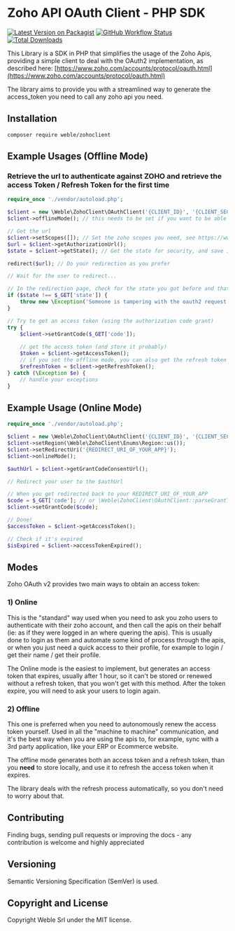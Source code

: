 # Zoho API OAuth Client - PHP SDK

[![Latest Version on Packagist](https://img.shields.io/packagist/v/weble/zohoclient.svg?style=flat-square)](https://packagist.org/packages/weble/zohoclient)
[![GitHub Workflow Status](https://img.shields.io/github/workflow/status/weble/zohoclient/run-tests?label=tests&style=flat-square)](https://github.com/weble/zohoclient/actions?query=workflow%3Arun-tests)
[![Total Downloads](https://img.shields.io/packagist/dt/weble/zohoclient.svg?style=flat-square)](https://packagist.org/packages/weble/zohoclient)

This Library is a SDK in PHP that simplifies the usage of the Zoho Apis, providing a simple client to deal
with the OAuth2 implementation, as described here: [https://www.zoho.com/accounts/protocol/oauth.html](https://www.zoho.com/accounts/protocol/oauth.html)

The library aims to provide you with a streamlined way to generate the access_token you need to call 
any zoho api you need.

## Installation

```
composer require weble/zohoclient 
```

## Example Usages (Offline Mode)

### Retrieve the url to authenticate against ZOHO and retrieve the access Token / Refresh Token for the first time
```php
require_once './vendor/autoload.php';

$client = new \Weble\ZohoClient\OAuthClient('{CLIENT_ID}', '{CLIENT_SECRET}', '{REGION}', '{REDIRECTURL}');
$client->offlineMode(); // this needs to be set if you want to be able to refresh the token

// Get the url
$client->setScopes([]); // Set the zoho scopes you need, see https://www.zoho.com/crm/developer/docs/api/v2/scopes.html
$url = $client->getAuthorizationUrl();
$state = $client->getState(); // Get the state for security, and save it (usually in session)

redirect($url); // Do your redirection as you prefer

// Wait for the user to redirect...

// In the redirection page, check for the state you got before and that you should've stored
if ($state !== $_GET['state']) {
    throw new \Exception('Someone is tampering with the oauth2 request');
}

// Try to get an access token (using the authorization code grant)
try {
    $client->setGrantCode($_GET['code']);
    
    // get the access token (and store it probably)
    $token = $client->getAccessToken();
    // if you set the offline mode, you can also get the refresh token here (and store it)
    $refreshToken = $client->getRefreshToken();
} catch (\Exception $e) {
    // handle your exceptions
}
```

## Example Usage (Online Mode)
```php
require_once './vendor/autoload.php';

$client = new \Weble\ZohoClient\OAuthClient('{CLIENT_ID}', '{CLIENT_SECRET}');
$client->setRegion(\Weble\ZohoClient\Enums\Region::us());
$client->setRedirectUri('{REDIRECT_URI_OF_YOUR_APP}');
$client->onlineMode();

$authUrl = $client->getGrantCodeConsentUrl();

// Redirect your user to the $authUrl

// When you get redirected back to your REDIRECT_URI_OF_YOUR_APP
$code = $_GET['code']; // or \Weble\ZohoClient\OAuthClient::parseGrantTokenFromUrl($url);
$client->setGrantCode($code);

// Done!
$accessToken = $client->getAccessToken();

// Check if it's expired
$isExpired = $client->accessTokenExpired();

```


## Modes
Zoho OAuth v2 provides two main ways to obtain an access token:

### 1) Online
This is the "standard" way used when you need to ask you zoho users to authenticate with their zoho account, and then
call the apis on their behalf (ie: as if they were logged in an where quering the apis). This is usually done to login as them
and automate some kind of process through the apis, or when you just need a quick access to their profile, for example
to login / get their name / get their profile.

The Online mode is the easiest to implement, but generates an access token that expires, usually after 1 hour, so it can't be stored
or renewed without a refresh token, that you won't get with this method. After the token expire, you will need to ask
your users to login again.

### 2) Offline
This one is preferred when you need to autonomously renew the access token yourself. Used in all the "machine to machine"
communication, and it's the best way when you are using the apis to, for example, sync with a 3rd party application, 
like your ERP or Ecommerce website.

The offline mode generates both an access token and a refresh token, than you **need** to store locally, and use it to refresh
the access token when it expires.

The library deals with the refresh process automatically, so you don't need to worry about that.
    
## Contributing

Finding bugs, sending pull requests or improving the docs - any contribution is welcome and highly appreciated

## Versioning

Semantic Versioning Specification (SemVer) is used.

## Copyright and License

Copyright Weble Srl under the MIT license.

